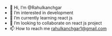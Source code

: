 - 👋 Hi, I’m @Rahulkanchgar
- 👀 I’m interested in development
- 🌱 I’m currently learning react js
- 💞️ I’m looking to collaborate on react js project
- 📫 How to reach me rahulkanchgar1@gmail.com

<!---
Rahulkanchgar/Rahulkanchgar is a ✨ special ✨ repository because its `README.md` (this file) appears on your GitHub profile.
You can click the Preview link to take a look at your changes.
--->
